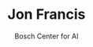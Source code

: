 ---
title: Jon Francis
subtitle: Bosch Center for AI
job_title: Collaborator
category: collaborators
layout: team_member_personal_page
image: /img/team/blank-profile-picture.png
link-new-tab: true
---